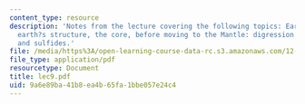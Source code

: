 ```yaml
---
content_type: resource
description: 'Notes from the lecture covering the following topics: Earth?s bulk composition,
  earth?s structure, the core, before moving to the Mantle: digression into sulfur
  and sulfides.'
file: /media/https%3A/open-learning-course-data-rc.s3.amazonaws.com/12-108-structure-of-earth-materials-fall-2004/9a6e89ba41b8ea4b65fa1bbe057e24c4_lec9.pdf
file_type: application/pdf
resourcetype: Document
title: lec9.pdf
uid: 9a6e89ba-41b8-ea4b-65fa-1bbe057e24c4
---
```

